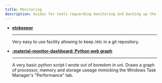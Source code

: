 ```yaml
---
title: Monitoring
description: Guides for tools reguarding monitoring and backing up the system.
---
```


<div class="grid cards" markdown>

-   **[etckeeper](etckeeper.md)**

    ---

    Very easy to use facility allowing to keep /etc in a git repository.

- **[:material-monitor-dashboard: Python web graph](https://flaghunter01.github.io/linux-monitoring/)**

    ---

    A very basic python script I wrote out of boredom in uni. Draws a graph of processor, memory and storage useage mimicking the Windows Task Manager's "Performance" tab. 

</div>
